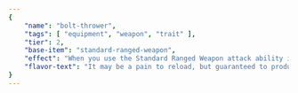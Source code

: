 ```yaml
---
{
	"name": "bolt-thrower",
	"tags": [ "equipment", "weapon", "trait" ],
	"tier": 2,
	"base-item": "standard-ranged-weapon",
	"effect": "When you use the Standard Ranged Weapon attack ability increase its attack value by 1. You can only use the Standard Ranged Weapon attack ability once per combat encounter.",
	"flavor-text": "It may be a pain to reload, but guaranteed to produce much larger hole compared to other leading products.",
}
---
```

